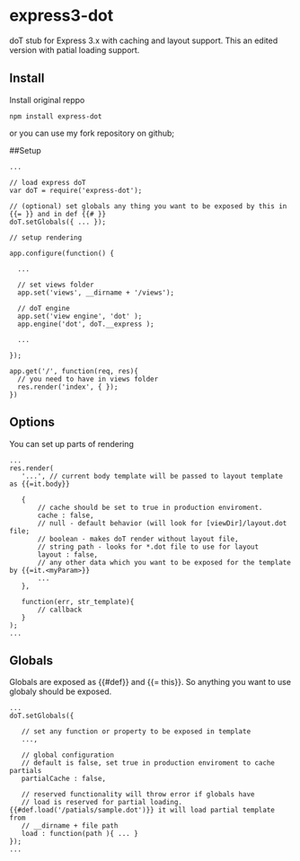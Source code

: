 express3-dot
============

doT stub for Express 3.x with caching and layout support. This an edited version with patial loading support.

## Install

Install original reppo

```
npm install express-dot
```


or you can use my fork repository on github;


##Setup

```
...

// load express doT
var doT = require('express-dot');

// (optional) set globals any thing you want to be exposed by this in {{= }} and in def {{# }}
doT.setGlobals({ ... });

// setup rendering

app.configure(function() {

  ...

  // set views folder
  app.set('views', __dirname + '/views');

  // doT engine
  app.set('view engine', 'dot' );
  app.engine('dot', doT.__express );
	
  ...
	
});

app.get('/', function(req, res){
  // you need to have in views folder
  res.render('index', { });
})

```

## Options

You can set up parts of rendering

```
...
res.render(
   '...', // current body template will be passed to layout template as {{=it.body}} 
   
   {
       // cache should be set to true in production enviroment.
       cache : false,
       // null - default behavior (will look for [viewDir]/layout.dot file; 
       // boolean - makes doT render without layout file, 
       // string path - looks for *.dot file to use for layout  
       layout : false,
       // any other data which you want to be exposed for the template by {{=it.<myParam>}}
       ... 
   }, 
   
   function(err, str_template){
       // callback
   }
);
...
```
## Globals

Globals are exposed as {{#def}} and {{= this}}. So anything you want to use globaly should be exposed.

```
...
doT.setGlobals({

   // set any function or property to be exposed in template
   ...,
   
   // global configuration
   // default is false, set true in production enviroment to cache partials 
   partialCache : false, 
   
   // reserved functionality will throw error if globals have 
   // load is reserved for partial loading. {{#def.load('/patials/sample.dot')}} it will load partial template from
   // __dirname + file path
   load : function(path ){ ... }
});
...
```



